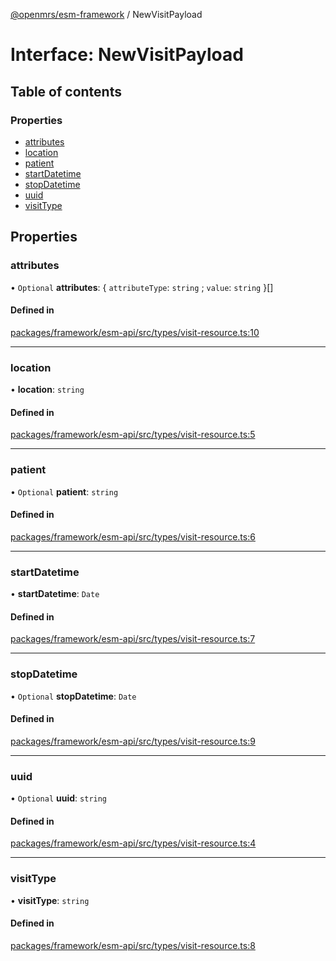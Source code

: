 [@openmrs/esm-framework](../API.md) / NewVisitPayload

# Interface: NewVisitPayload

## Table of contents

### Properties

- [attributes](NewVisitPayload.md#attributes)
- [location](NewVisitPayload.md#location)
- [patient](NewVisitPayload.md#patient)
- [startDatetime](NewVisitPayload.md#startdatetime)
- [stopDatetime](NewVisitPayload.md#stopdatetime)
- [uuid](NewVisitPayload.md#uuid)
- [visitType](NewVisitPayload.md#visittype)

## Properties

### attributes

• `Optional` **attributes**: { `attributeType`: `string` ; `value`: `string`  }[]

#### Defined in

[packages/framework/esm-api/src/types/visit-resource.ts:10](https://github.com/mccarthyaaron/openmrs-esm-core/blob/main/packages/framework/esm-api/src/types/visit-resource.ts#L10)

___

### location

• **location**: `string`

#### Defined in

[packages/framework/esm-api/src/types/visit-resource.ts:5](https://github.com/mccarthyaaron/openmrs-esm-core/blob/main/packages/framework/esm-api/src/types/visit-resource.ts#L5)

___

### patient

• `Optional` **patient**: `string`

#### Defined in

[packages/framework/esm-api/src/types/visit-resource.ts:6](https://github.com/mccarthyaaron/openmrs-esm-core/blob/main/packages/framework/esm-api/src/types/visit-resource.ts#L6)

___

### startDatetime

• **startDatetime**: `Date`

#### Defined in

[packages/framework/esm-api/src/types/visit-resource.ts:7](https://github.com/mccarthyaaron/openmrs-esm-core/blob/main/packages/framework/esm-api/src/types/visit-resource.ts#L7)

___

### stopDatetime

• `Optional` **stopDatetime**: `Date`

#### Defined in

[packages/framework/esm-api/src/types/visit-resource.ts:9](https://github.com/mccarthyaaron/openmrs-esm-core/blob/main/packages/framework/esm-api/src/types/visit-resource.ts#L9)

___

### uuid

• `Optional` **uuid**: `string`

#### Defined in

[packages/framework/esm-api/src/types/visit-resource.ts:4](https://github.com/mccarthyaaron/openmrs-esm-core/blob/main/packages/framework/esm-api/src/types/visit-resource.ts#L4)

___

### visitType

• **visitType**: `string`

#### Defined in

[packages/framework/esm-api/src/types/visit-resource.ts:8](https://github.com/mccarthyaaron/openmrs-esm-core/blob/main/packages/framework/esm-api/src/types/visit-resource.ts#L8)
